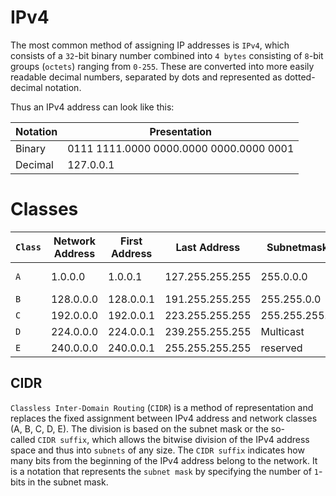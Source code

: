 
# IPv4

The most common method of assigning IP addresses is `IPv4`, which consists of a `32`-bit binary number combined into `4 bytes` consisting of `8`-bit groups (`octets`) ranging from `0-255`. These are converted into more easily readable decimal numbers, separated by dots and represented as dotted-decimal notation.

Thus an IPv4 address can look like this:

|**Notation**|**Presentation**|
|---|---|
|Binary|0111 1111.0000 0000.0000 0000.0000 0001|
|Decimal|127.0.0.1|
# Classes

|**`Class`**|**Network Address**|**First Address**|**Last Address**|**Subnetmask**|**CIDR**|**Subnets**|**IPs**|
|---|---|---|---|---|---|---|---|
|`A`|1.0.0.0|1.0.0.1|127.255.255.255|255.0.0.0|/8|127|16,777,214 + 2|
|`B`|128.0.0.0|128.0.0.1|191.255.255.255|255.255.0.0|/16|16,384|65,534 + 2|
|`C`|192.0.0.0|192.0.0.1|223.255.255.255|255.255.255.0|/24|2,097,152|254 + 2|
|`D`|224.0.0.0|224.0.0.1|239.255.255.255|Multicast|Multicast|Multicast|Multicast|
|`E`|240.0.0.0|240.0.0.1|255.255.255.255|reserved|reserved|reserved|reserved|


## CIDR

`Classless Inter-Domain Routing` (`CIDR`) is a method of representation and replaces the fixed assignment between IPv4 address and network classes (A, B, C, D, E). The division is based on the subnet mask or the so-called `CIDR suffix`, which allows the bitwise division of the IPv4 address space and thus into `subnets` of any size. The `CIDR suffix` indicates how many bits from the beginning of the IPv4 address belong to the network. It is a notation that represents the `subnet mask` by specifying the number of `1`-bits in the subnet mask.